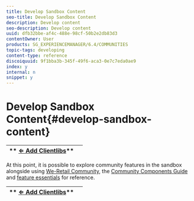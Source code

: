 ```yaml
---
title: Develop Sandbox Content
seo-title: Develop Sandbox Content
description: Develop content 
seo-description: Develop content 
uuid: dfb32bbe-af4c-488e-98cf-50b2e2db83d3
contentOwner: User
products: SG_EXPERIENCEMANAGER/6.4/COMMUNITIES
topic-tags: developing
content-type: reference
discoiquuid: 9f1bba3b-345f-49f6-aca3-0e7c7eda0ae9
index: y
internal: n
snippet: y
---
```


# Develop Sandbox Content{#develop-sandbox-content}

| ** [⇐ Add Clientlibs](../../communities/using/add-clientlibs.md)** |  |
|---|---|

At this point, it is possible to explore community features in the sandbox alongside using [We-Retail Community](../../sites/developing/using/we-retail.md), the [Community Components Guide](../../communities/using/components-guide.md) and [feature essentials](../../communities/using/essentials.md) for reference.

| ** [⇐ Add Clientlibs](../../communities/using/add-clientlibs.md)** |  |
|---|---|


